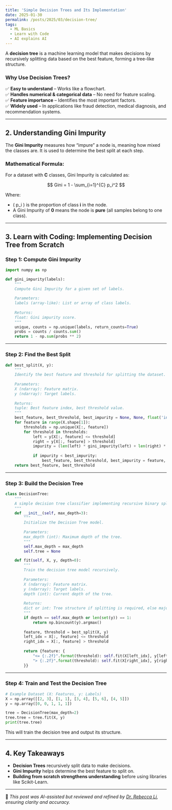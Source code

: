 ```yaml
---
title: 'Simple Decision Trees and Its Implementation'
date: 2025-01-30
permalink: /posts/2025/03/decision-tree/
tags:
  - ML Basics
  - Learn with Code
  - AI explains AI
---
```


A **decision tree** is a machine learning model that makes decisions by recursively splitting data based on the best feature, forming a tree-like structure.

### **Why Use Decision Trees?**
✅ **Easy to understand** – Works like a flowchart.  
✅ **Handles numerical & categorical data** – No need for feature scaling.  
✅ **Feature importance** – Identifies the most important factors.  
✅ **Widely used** – In applications like fraud detection, medical diagnosis, and recommendation systems.

---
## **2. Understanding Gini Impurity**
The **Gini Impurity** measures how “impure” a node is, meaning how mixed the classes are. It is used to determine the best split at each step.

### **Mathematical Formula:**
For a dataset with **C** classes, Gini Impurity is calculated as:

$$ Gini = 1 - \sum_{i=1}^{C} p_i^2 $$

Where:
- \( p_i \) is the proportion of class **i** in the node.
- A Gini Impurity of **0** means the node is **pure** (all samples belong to one class).

---
## **3. Learn with Coding: Implementing Decision Tree from Scratch**

### **Step 1: Compute Gini Impurity**
```python
import numpy as np

def gini_impurity(labels):
    """
    Compute Gini Impurity for a given set of labels.
    
    Parameters:
    labels (array-like): List or array of class labels.
    
    Returns:
    float: Gini impurity score.
    """
    unique, counts = np.unique(labels, return_counts=True)
    probs = counts / counts.sum()
    return 1 - np.sum(probs ** 2)
```

---
### **Step 2: Find the Best Split**
```python
def best_split(X, y):
    """
    Identify the best feature and threshold for splitting the dataset.
    
    Parameters:
    X (ndarray): Feature matrix.
    y (ndarray): Target labels.
    
    Returns:
    tuple: Best feature index, best threshold value.
    """
    best_feature, best_threshold, best_impurity = None, None, float('inf')
    for feature in range(X.shape[1]):
        thresholds = np.unique(X[:, feature])
        for threshold in thresholds:
            left = y[X[:, feature] <= threshold]
            right = y[X[:, feature] > threshold]
            impurity = (len(left) * gini_impurity(left) + len(right) * gini_impurity(right)) / len(y)
            
            if impurity < best_impurity:
                best_feature, best_threshold, best_impurity = feature, threshold, impurity
    return best_feature, best_threshold
```

---
### **Step 3: Build the Decision Tree**
```python
class DecisionTree:
    """
    A simple decision tree classifier implementing recursive binary splits.
    """
    def __init__(self, max_depth=3):
        """
        Initialize the Decision Tree model.
        
        Parameters:
        max_depth (int): Maximum depth of the tree.
        """
        self.max_depth = max_depth
        self.tree = None

    def fit(self, X, y, depth=0):
        """
        Train the decision tree model recursively.
        
        Parameters:
        X (ndarray): Feature matrix.
        y (ndarray): Target labels.
        depth (int): Current depth of the tree.
        
        Returns:
        dict or int: Tree structure if splitting is required, else majority class.
        """
        if depth == self.max_depth or len(set(y)) == 1:
            return np.bincount(y).argmax()
        
        feature, threshold = best_split(X, y)
        left_idx = X[:, feature] <= threshold
        right_idx = X[:, feature] > threshold
        
        return {feature: {
            "<= {:.2f}".format(threshold): self.fit(X[left_idx], y[left_idx], depth + 1),
            "> {:.2f}".format(threshold): self.fit(X[right_idx], y[right_idx], depth + 1)
        }}
```

---
### **Step 4: Train and Test the Decision Tree**
```python
# Example Dataset (X: Features, y: Labels)
X = np.array([[2, 3], [1, 1], [3, 4], [5, 6], [4, 5]])
y = np.array([0, 0, 1, 1, 1])

tree = DecisionTree(max_depth=2)
tree.tree = tree.fit(X, y)
print(tree.tree)
```
This will train the decision tree and output its structure.

---
## **4. Key Takeaways**
- **Decision Trees** recursively split data to make decisions.
- **Gini Impurity** helps determine the best feature to split on.
- **Building from scratch strengthens understanding** before using libraries like Scikit-Learn.

---
🤖 *This post was AI-assisted but reviewed and refined by [Dr. Rebecca Li](https://xiaoyang-rebecca.github.io/), ensuring clarity and accuracy.*

